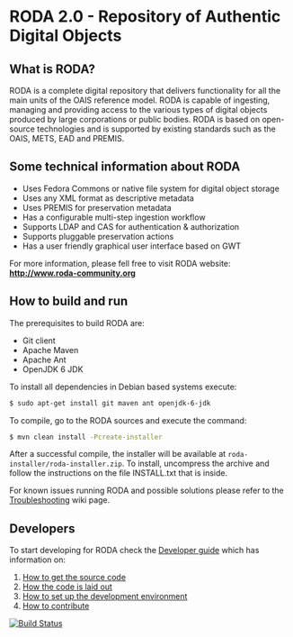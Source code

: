 RODA 2.0 - Repository of Authentic Digital Objects
==============================================

## What is RODA?

RODA is a complete digital repository that delivers functionality for all the main units of the OAIS reference model. RODA is capable of ingesting, managing and providing access to the various types of digital objects produced by large corporations or public bodies. RODA is based on open-source technologies and is supported by existing standards such as the OAIS, METS, EAD and PREMIS.

## Some technical information about RODA

* Uses Fedora Commons or native file system for digital object storage
* Uses any XML format as descriptive metadata
* Uses PREMIS for preservation metadata 
* Has a configurable multi-step ingestion workflow
* Supports LDAP and CAS for authentication & authorization
* Supports pluggable preservation actions
* Has a user friendly graphical user interface based on GWT


For more information, please fell free to visit RODA website:
**<http://www.roda-community.org>**

## How to build and run

The prerequisites to build RODA are:
 * Git client
 * Apache Maven
 * Apache Ant
 * OpenJDK 6 JDK

To install all dependencies in Debian based systems execute:
```bash
$ sudo apt-get install git maven ant openjdk-6-jdk
```

To compile, go to the RODA sources and execute the command:
```bash
$ mvn clean install -Pcreate-installer
```

After a successful compile, the installer will be available at `roda-installer/roda-installer.zip`. To install, uncompress the archive and follow the instructions on the file INSTALL.txt that is inside.

For known issues running RODA and possible solutions please refer to the [Troubleshooting](https://github.com/keeps/roda/wiki/Troubleshooting) wiki page.

## Developers

To start developing for RODA check the [Developer guide](https://github.com/keeps/roda/wiki/Developer-guide) which has information on:

1. [How to get the source code](https://github.com/keeps/roda/wiki/Developer-guide#-how-to-get-the-source-code)
2. [How the code is laid out](https://github.com/keeps/roda/wiki/Developer-guide#-how-the-code-is-laid-out)
3. [How to set up the development environment](https://github.com/keeps/roda/wiki/Developer-guide#-how-to-set-up-the-development-environment)
4. [How to contribute](https://github.com/keeps/roda/wiki/Developer-guide#-how-to-contribute)

[![Build Status](https://travis-ci.org/keeps/roda.png?branch=master)](https://travis-ci.org/keeps/roda)
